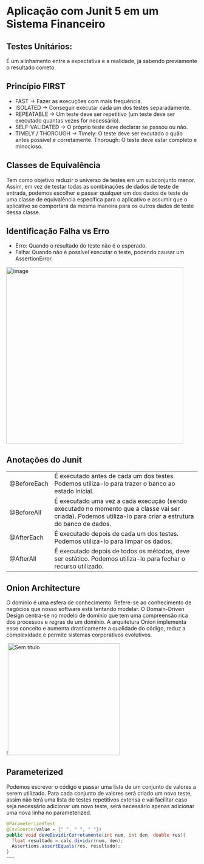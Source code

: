 # Aplicação com Junit 5 em um Sistema Financeiro

## Testes Unitários:
É um alinhamento entre a expectativa e a realidade, já sabendo previamente o resultado correto.

## Princípio FIRST
- FAST -> Fazer as execuções com mais frequência.
- ISOLATED -> Conseguir executar cada um dos testes separadamente.
- REPEATABLE -> Um teste deve ser repetitivo (um teste deve ser executado quantas vezes for necessário).
- SELF-VALIDATED -> O próprio teste deve declarar se passou ou não.
- TIMELY / THOROUGH -> Timely: O teste deve ser excutado o quão antes possível e corretamente. Thorough: O teste deve estar completo e minocioso.

## Classes de Equivalência
Tem como objetivo reduzir o universo de testes em um subconjunto menor. Assim, em vez de testar todas as combinações de dados de teste de entrada, podemos escolher e passar qualquer um dos dados de teste de uma classe de equivalência específica para o aplicativo e assumir que o aplicativo se comportará da mesma maneira para os outros dados de teste dessa classe. 

## Identificação Falha vs Erro
- Erro: Quando o resultado do teste não é o esperado.
- Falha: Quando não é possível executar o teste, podendo causar um AssertionError.
<img width="466" alt="image" src="https://github.com/marianasauer/apiTestes/assets/105138712/349b7809-66ef-4540-8a67-323048db778f">

## Anotações do Junit
<table>
  <tr>
    <td>@BeforeEach</td>
    <td>É executado antes de cada um dos testes. Podemos utiliza-lo para trazer o banco ao estado inicial.</td>
  </tr>
  <tr>
    <td>@BeforeAll</td>
    <td>É executado uma vez a cada execução (sendo executado no momento que a classe vai ser criada). Podemos utiliza-lo para criar a estrutura do banco de dados.</td>
  </tr>
  <tr>
    <td>@AfterEach</td>
    <td>É executado depois de cada um dos testes. Podemos utiliza-lo para limpar os dados.</td>
  </tr>
  <tr>
    <td>@AfterAll</td>
    <td>É executado depois de todos os métodos, deve ser estático. Podemos utiliza-lo para fechar o recurso utilizado.</td>
  </tr>
</table>

## Onion Architecture
O domínio é uma esfera de conhecimento. Refere-se ao conhecimento de negócios que nosso software está tentando modelar. O Domain-Driven Design centra-se no modelo de domínio que tem uma compreensão rica dos processos e regras de um domínio. A arquitetura Onion implementa esse conceito e aumenta drasticamente a qualidade do código, reduz a complexidade e permite sistemas corporativos evolutivos.

!<img width="295" alt="Sem título" src="https://github.com/marianasauer/apiTestes/assets/105138712/59416112-df45-4b4c-9aca-200b07824237">

## Parameterized
Podemos escrever o código e passar uma lista de um conjunto de valores a serem utilizado. Para cada conjunto de valores será criado um novo teste, assim não terá uma lista de testes repetitivos extensa e vai facilitar caso seja necessário adicionar um novo teste, será necessário apenas adicionar uma nova linha no parameterized.

~~~~java
@ParameterizedTest
@CsvSource(value = {" ", " ", " "})
public void deveDividirCorretamente(int num, int den, double res){
  float resultado = calc.dividir(num, den);
  Assertions.assertEquals(res, resultado);
}
~~~



